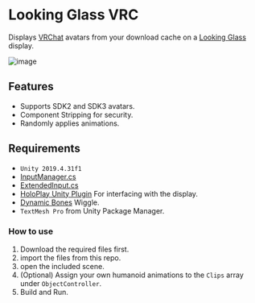 # Looking Glass VRC

Displays [VRChat](https://hello.vrchat.com/) avatars from your download cache on a [Looking Glass](https://lookingglassfactory.com/) display.

![image](https://user-images.githubusercontent.com/13484789/150659031-29eb7ba0-29c7-4a94-983a-ba6bc668ae20.png)

## Features

* Supports SDK2 and SDK3 avatars.
* Component Stripping for security.
* Randomly applies animations.

## Requirements

* `Unity 2019.4.31f1`
* [InputManager.cs](https://gist.github.com/jbienz/917ebc352185a0e8a164f6d17140ed27)
* [ExtendedInput.cs](https://gist.github.com/jbienz/6e508151e040a95cbc5730b962a93e35)
* [HoloPlay Unity Plugin](https://dhtk4bwj5r21z.cloudfront.net/UnityPlugin/PublicReleases/HoloPlay-Unity-Plugin-1.4.3.unitypackage) For interfacing with the display.
* [Dynamic Bones](https://assetstore.unity.com/packages/tools/animation/dynamic-bone-16743) Wiggle.
* `TextMesh Pro` from Unity Package Manager.

### How to use

1. Download the required files first.
2. import the files from this repo.
3. open the included scene.
4. (Optional) Assign your own humanoid animations to the `Clips` array under `ObjectController`.
5. Build and Run.
